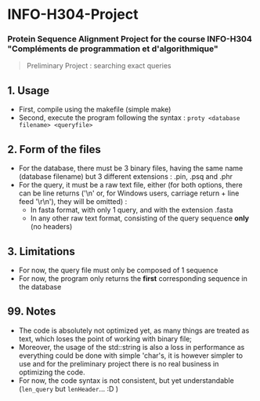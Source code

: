 # INFO-H304-Project
### Protein Sequence Alignment Project for the course INFO-H304 "Compléments de programmation et d'algorithmique"
> Preliminary Project : searching exact queries
## 1. Usage
* First, compile using the makefile (simple make)
* Second, execute the program following the syntax : `proty <database filename> <queryfile>`

## 2. Form of the files
* For the database, there must be 3 binary files, having the same name (database filename) but 3 different extensions : .pin, .psq and .phr
* For the query, it must be a raw text file, either (for both options, there can be line returns ('\n' or, for Windows users, carriage return + line feed '\r\n'), they will be omitted) : 
   * In fasta format, with only 1 query, and with the extension .fasta
   * In any other raw text format, consisting of the query sequence **only** (no headers)

## 3. Limitations
* For now, the query file must only be composed of 1 sequence
* For now, the program only returns the **first** corresponding sequence in the database

## 99. Notes
* The code is absolutely not optimized yet, as many things are treated as text, which loses the point of working with binary file;
* Moreover, the usage of the std::string is also a loss in performance as everything could be done with simple 'char's, it is however simpler to use and for the preliminary project there is no real business in optimizing the code.
* For now, the code syntax is not consistent, but yet understandable (`len_query` but `lenHeader`... :D ) 
